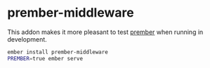 # prember-middleware

This addon makes it more pleasant to test [prember](https://github.com/ef4/prember) when running in development.

```sh
ember install prember-middleware
PREMBER=true ember serve
```

